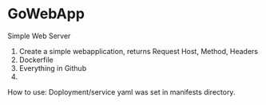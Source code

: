 # GoWebApp
Simple Web Server 

1. Create a simple webapplication, returns Request Host, Method, Headers 
2. Dockerfile 
3. Everything in Github 
4.


How to use:
Doployment/service yaml was set in manifests directory.
